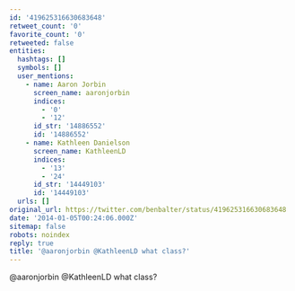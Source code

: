 ```yaml
---
id: '419625316630683648'
retweet_count: '0'
favorite_count: '0'
retweeted: false
entities:
  hashtags: []
  symbols: []
  user_mentions:
    - name: Aaron Jorbin
      screen_name: aaronjorbin
      indices:
        - '0'
        - '12'
      id_str: '14886552'
      id: '14886552'
    - name: Kathleen Danielson
      screen_name: KathleenLD
      indices:
        - '13'
        - '24'
      id_str: '14449103'
      id: '14449103'
  urls: []
original_url: https://twitter.com/benbalter/status/419625316630683648
date: '2014-01-05T00:24:06.000Z'
sitemap: false
robots: noindex
reply: true
title: '@aaronjorbin @KathleenLD what class?'
---
```


@aaronjorbin @KathleenLD what class?